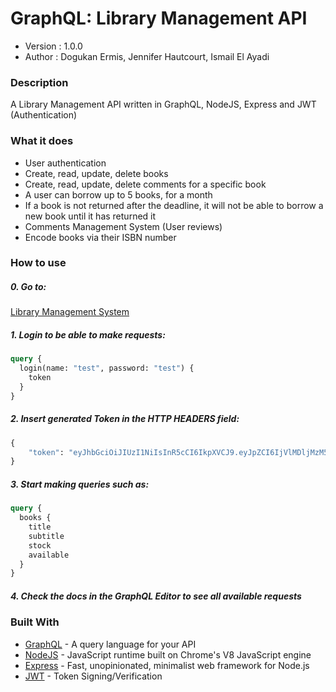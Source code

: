 # GraphQL: Library Management API

- Version : 1.0.0
- Author : Dogukan Ermis, Jennifer Hautcourt, Ismail El Ayadi

### Description

A Library Management API written in GraphQL, NodeJS, Express and JWT (Authentication)

### What it does

- User authentication
- Create, read, update, delete books
- Create, read, update, delete comments for a specific book
- A user can borrow up to 5 books, for a month
- If a book is not returned after the deadline, it will not be able to borrow a new book until it has returned it
- Comments Management System (User reviews)
- Encode books via their ISBN number

### How to use

##### 0. Go to:

[Library Management System](https://libraryql.glitch.me/graphql)

##### 1. Login to be able to make requests:

```graphql
query {
  login(name: "test", password: "test") {
    token
  }
}
```

##### 2. Insert generated Token in the HTTP HEADERS field:

```graphql
{
	"token": "eyJhbGciOiJIUzI1NiIsInR5cCI6IkpXVCJ9.eyJpZCI6IjVlMDljMzM5M2MxNjBlMWIzYWNjYzZlMyIsImlhdCI6MTU3ODA0MjIzNywiZXhwIjoxNTc4MTYyMjM3fQ.VKK1VmvCah7kHIlMVOMx7Ea6WV_nLsKh--04H2GICXU"
}
```

##### 3. Start making queries such as:

```graphql
query {
  books {
    title
    subtitle
    stock
    available
  }
}
```

##### 4. Check the docs in the GraphQL Editor to see all available requests

### Built With

- [GraphQL](https://graphql.org/) - A query language for your API
- [NodeJS](https://nodejs.org/en/) - JavaScript runtime built on Chrome's V8 JavaScript engine
- [Express](https://expressjs.com/) - Fast, unopinionated, minimalist web framework for Node.js
- [JWT](https://jwt.io/) - Token Signing/Verification
